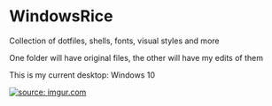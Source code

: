 # WindowsRice
Collection of dotfiles, shells, fonts, visual styles and more

One folder will have original files, the other will have my edits of them

This is my current desktop: Windows 10

<a href="https://u.teknik.io/cekYbN.png"><img src="https://u.teknik.io/cekYbN.png" title="source: imgur.com" /></a>
